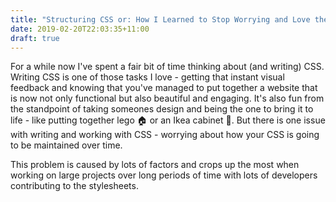 ```yaml
---
title: "Structuring CSS or: How I Learned to Stop Worrying and Love the BEM 💣"
date: 2019-02-20T22:03:35+11:00
draft: true
---
```


For a while now I've spent a fair bit of time thinking about (and writing) CSS. Writing CSS is one of those tasks I love - getting that instant visual feedback and knowing that you've managed to put together a website that is now not only functional but also beautiful and engaging. It's also fun from the standpoint of taking someones design and being the one to bring it to life - like putting together lego 🏠 or an Ikea cabinet 🔨. But there is one issue with writing and working with CSS - worrying about how your CSS is going to be maintained over time.

<!--more-->

This problem is caused by lots of factors and crops up the most when working on large projects over long periods of time with lots of developers contributing to the stylesheets. 

<!-- Insert pic of equation of stylesheet complexity over time -->
